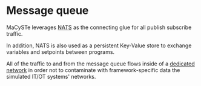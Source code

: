 # Message queue

MaCySTe leverages [NATS](https://nats.io) as the connecting glue for all publish subscribe traffic.

In addition, NATS is also used as a persistent Key-Value store to exchange variables and setpoints between programs.

All of the traffic to and from the message queue flows inside of a [dedicated network](./network.md) in order not to contaminate with framework-specific data the simulated IT/OT systems' networks.
